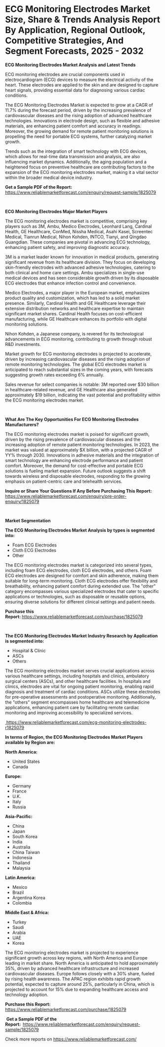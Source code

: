 <p><h1>ECG Monitoring Electrodes Market Size, Share & Trends Analysis Report By Application, Regional Outlook, Competitive Strategies, And Segment Forecasts, 2025 - 2032</h1></p><p><strong>ECG Monitoring Electrodes Market Analysis and Latest Trends</strong></p>
<p><p>ECG monitoring electrodes are crucial components used in electrocardiogram (ECG) devices to measure the electrical activity of the heart. These electrodes are applied to the skin and are designed to capture heart signals, providing essential data for diagnosing various cardiac conditions. </p><p>The ECG Monitoring Electrodes Market is expected to grow at a CAGR of 11.7% during the forecast period, driven by the increasing prevalence of cardiovascular diseases and the rising adoption of advanced healthcare technologies. Innovations in electrode design, such as flexible and adhesive materials, are enhancing patient comfort and accuracy in readings. Moreover, the growing demand for remote patient monitoring solutions is propelling the need for portable ECG systems, further catalyzing market growth. </p><p>Trends such as the integration of smart technology with ECG devices, which allows for real-time data transmission and analysis, are also influencing market dynamics. Additionally, the aging population and a heightened focus on preventive healthcare are contributing factors to the expansion of the ECG monitoring electrodes market, making it a vital sector within the broader medical device industry.</p></p>
<p><strong>Get a Sample PDF of the Report:&nbsp;</strong> <a href="https://www.reliablemarketforecast.com/enquiry/request-sample/1825079?utm_campaign=2803&utm_medium=2&utm_source=Github&utm_content=ia&utm_term=03032025&utm_id=ecg-monitoring-electrodes">https://www.reliablemarketforecast.com/enquiry/request-sample/1825079</a></p>
<p>&nbsp;</p>
<p><strong>ECG Monitoring Electrodes Major Market Players</strong></p>
<p><p>The ECG monitoring electrodes market is competitive, comprising key players such as 3M, Ambu, Medico Electrodes, Leonhard Lang, Cardinal Health, GE Healthcare, ConMed, Nissha Medical, Asahi Kasei, Screentec Medical, Tianrun Medical, Nihon Kohden, INTCO, Tianyi, and Qingdao Guangdian. These companies are pivotal in advancing ECG technology, enhancing patient safety, and improving diagnostic accuracy.</p><p>3M is a market leader known for innovation in medical products, generating significant revenue from its healthcare division. They focus on developing skin-friendly electrodes with advanced adhesive technologies, catering to both clinical and home care settings. Ambu specializes in single-use medical devices and has seen considerable growth driven by its disposable ECG electrodes that enhance infection control and convenience.</p><p>Medico Electrodes, a major player in the European market, emphasizes product quality and customization, which has led to a solid market presence. Similarly, Cardinal Health and GE Healthcare leverage their extensive distribution networks and healthcare expertise to maintain significant market shares. Cardinal Health focuses on cost-efficient manufacturing, while GE Healthcare enhances its portfolio with digital monitoring solutions.</p><p>Nihon Kohden, a Japanese company, is revered for its technological advancements in ECG monitoring, contributing to growth through robust R&D investments. </p><p>Market growth for ECG monitoring electrodes is projected to accelerate, driven by increasing cardiovascular diseases and the rising adoption of remote monitoring technologies. The global ECG electrodes market is anticipated to reach substantial sizes in the coming years, with forecasts suggesting growth rates exceeding 6% annually.</p><p>Sales revenue for select companies is notable: 3M reported over $30 billion in healthcare-related revenue, and GE Healthcare also generated approximately $19 billion, indicating the vast potential and profitability within the ECG monitoring electrodes market.</p></p>
<p>&nbsp;</p>
<p><strong>What Are The Key Opportunities For ECG Monitoring Electrodes Manufacturers?</strong></p>
<p><p>The ECG monitoring electrodes market is poised for significant growth, driven by the rising prevalence of cardiovascular diseases and the increasing adoption of remote patient monitoring technologies. In 2023, the market was valued at approximately $X billion, with a projected CAGR of YY% through 2030. Innovations in adhesive materials and the integration of smart technology are enhancing electrode performance and patient comfort. Moreover, the demand for cost-effective and portable ECG solutions is fueling market expansion. Future outlook suggests a shift towards wireless and disposable electrodes, responding to the growing emphasis on patient-centric care and telehealth services.</p></p>
<p><strong>Inquire or Share Your Questions If Any Before Purchasing This Report:</strong> <a href="https://www.reliablemarketforecast.com/enquiry/pre-order-enquiry/1825079?utm_campaign=2803&utm_medium=2&utm_source=Github&utm_content=ia&utm_term=03032025&utm_id=ecg-monitoring-electrodes">https://www.reliablemarketforecast.com/enquiry/pre-order-enquiry/1825079</a></p>
<p>&nbsp;</p>
<p><strong>Market Segmentation</strong></p>
<p><strong>The ECG Monitoring Electrodes Market Analysis by types is segmented into:</strong></p>
<p><ul><li>Foam ECG Electrodes</li><li>Cloth ECG Electrodes</li><li>Other</li></ul></p>
<p><p>The ECG monitoring electrodes market is categorized into several types, including foam ECG electrodes, cloth ECG electrodes, and others. Foam ECG electrodes are designed for comfort and skin adherence, making them suitable for long-term monitoring. Cloth ECG electrodes offer flexibility and breathability, enhancing patient comfort during extended use. The "other" category encompasses various specialized electrodes that cater to specific applications or technologies, such as disposable or reusable options, ensuring diverse solutions for different clinical settings and patient needs.</p></p>
<p><strong>Purchase this Report:&nbsp;</strong><a href="https://www.reliablemarketforecast.com/purchase/1825079?utm_campaign=2803&utm_medium=2&utm_source=Github&utm_content=ia&utm_term=03032025&utm_id=ecg-monitoring-electrodes">https://www.reliablemarketforecast.com/purchase/1825079</a></p>
<p>&nbsp;</p>
<p><strong>The ECG Monitoring Electrodes Market Industry Research by Application is segmented into:</strong></p>
<p><ul><li>Hospital & Clinic</li><li>ASCs</li><li>Others</li></ul></p>
<p><p>The ECG monitoring electrodes market serves crucial applications across various healthcare settings, including hospitals and clinics, ambulatory surgical centers (ASCs), and other healthcare facilities. In hospitals and clinics, electrodes are vital for ongoing patient monitoring, enabling rapid diagnosis and treatment of cardiac conditions. ASCs utilize these electrodes for pre-operative assessments and postoperative monitoring. Additionally, the "others" segment encompasses home healthcare and telemedicine applications, enhancing patient care by facilitating remote cardiac monitoring and improving accessibility to specialized services.</p></p>
<p><a href="https://www.reliablemarketforecast.com/ecg-monitoring-electrodes-r1825079?utm_campaign=2803&utm_medium=2&utm_source=Github&utm_content=ia&utm_term=03032025&utm_id=ecg-monitoring-electrodes">&nbsp;https://www.reliablemarketforecast.com/ecg-monitoring-electrodes-r1825079</a></p>
<p><strong>In terms of Region, the ECG Monitoring Electrodes Market Players available by Region are:</strong></p>
<p>
    <p> <strong> North America: </strong>
        <ul>
            <li>United States</li>
            <li>Canada</li>
        </ul>
        </p> 
    <p> <strong> Europe: </strong>
        <ul>
            <li>Germany</li>
            <li>France</li>
            <li>U.K.</li>
            <li>Italy</li>
            <li>Russia</li>
        </ul>
        </p> 
    <p> <strong> Asia-Pacific: </strong>
        <ul>
            <li>China</li>
            <li>Japan</li>
            <li>South Korea</li>
            <li>India</li>
            <li>Australia</li>
            <li>China Taiwan</li>
            <li>Indonesia</li>
            <li>Thailand</li>
            <li>Malaysia</li>
        </ul>
        </p> 
    <p> <strong> Latin America: </strong>
        <ul>
            <li>Mexico</li>
            <li>Brazil</li>
            <li>Argentina Korea</li>
            <li>Colombia</li>
        </ul>
        </p> 
    <p> <strong> Middle East & Africa: </strong>
        <ul>
            <li>Turkey</li>
            <li>Saudi</li>
            <li>Arabia</li>
            <li>UAE</li>
            <li>Korea</li>
        </ul>
    </p>
    </p>
<p><p>The ECG monitoring electrodes market is projected to experience significant growth across key regions, with North America and Europe leading in market share. North America is anticipated to hold approximately 35%, driven by advanced healthcare infrastructure and increased cardiovascular diseases. Europe follows closely with a 30% share, fueled by rising health awareness. The APAC region exhibits rapid growth potential, expected to capture around 25%, particularly in China, which is projected to account for 15% due to expanding healthcare access and technology adoption.</p></p>
<p><strong>Purchase this Report: </strong><a href="https://www.reliablemarketforecast.com/purchase/1825079?utm_campaign=2803&utm_medium=2&utm_source=Github&utm_content=ia&utm_term=03032025&utm_id=ecg-monitoring-electrodes">https://www.reliablemarketforecast.com/purchase/1825079</a></p>
<p>&nbsp;<strong>Get a Sample PDF of the Report:&nbsp;&nbsp;</strong><a href="https://www.reliablemarketforecast.com/enquiry/request-sample/1825079?utm_campaign=2803&utm_medium=2&utm_source=Github&utm_content=ia&utm_term=03032025&utm_id=ecg-monitoring-electrodes">https://www.reliablemarketforecast.com/enquiry/request-sample/1825079</a></p>
<p><strong></strong></p>
<p>Check more reports on <a href="https://www.reliablemarketforecast.com/?utm_campaign=2803&utm_medium=2&utm_source=Github&utm_content=ia&utm_term=03032025&utm_id=ecg-monitoring-electrodes">https://www.reliablemarketforecast.com/</a></p>